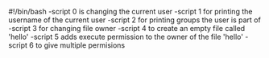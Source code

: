 #!/bin/bash
-script 0 is changing the current user
-script 1 for printing the username of the current user
-script 2 for printing groups the user is part of
-script 3 for changing file owner
-script 4 to create an empty file called 'hello'
-script 5 adds execute permission to the owner of the file 'hello'
-script 6 to give multiple permisions
